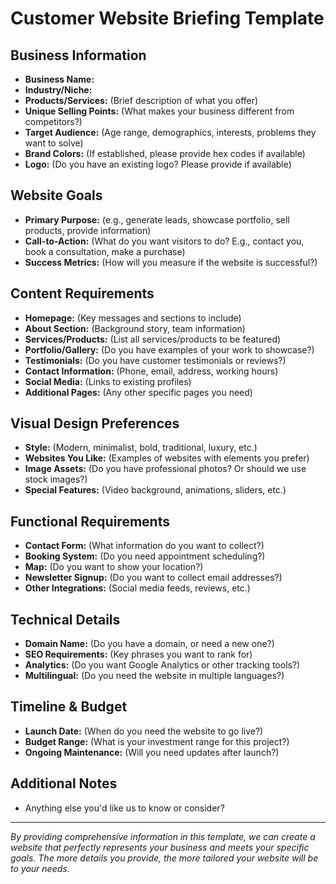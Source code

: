 # Customer Website Briefing Template

## Business Information

- **Business Name:**
- **Industry/Niche:**
- **Products/Services:** (Brief description of what you offer)
- **Unique Selling Points:** (What makes your business different from competitors?)
- **Target Audience:** (Age range, demographics, interests, problems they want to solve)
- **Brand Colors:** (If established, please provide hex codes if available)
- **Logo:** (Do you have an existing logo? Please provide if available)

## Website Goals

- **Primary Purpose:** (e.g., generate leads, showcase portfolio, sell products, provide information)
- **Call-to-Action:** (What do you want visitors to do? E.g., contact you, book a consultation, make a purchase)
- **Success Metrics:** (How will you measure if the website is successful?)

## Content Requirements

- **Homepage:** (Key messages and sections to include)
- **About Section:** (Background story, team information)
- **Services/Products:** (List all services/products to be featured)
- **Portfolio/Gallery:** (Do you have examples of your work to showcase?)
- **Testimonials:** (Do you have customer testimonials or reviews?)
- **Contact Information:** (Phone, email, address, working hours)
- **Social Media:** (Links to existing profiles)
- **Additional Pages:** (Any other specific pages you need)

## Visual Design Preferences

- **Style:** (Modern, minimalist, bold, traditional, luxury, etc.)
- **Websites You Like:** (Examples of websites with elements you prefer)
- **Image Assets:** (Do you have professional photos? Or should we use stock images?)
- **Special Features:** (Video background, animations, sliders, etc.)

## Functional Requirements

- **Contact Form:** (What information do you want to collect?)
- **Booking System:** (Do you need appointment scheduling?)
- **Map:** (Do you want to show your location?)
- **Newsletter Signup:** (Do you want to collect email addresses?)
- **Other Integrations:** (Social media feeds, reviews, etc.)

## Technical Details

- **Domain Name:** (Do you have a domain, or need a new one?)
- **SEO Requirements:** (Key phrases you want to rank for)
- **Analytics:** (Do you want Google Analytics or other tracking tools?)
- **Multilingual:** (Do you need the website in multiple languages?)

## Timeline & Budget

- **Launch Date:** (When do you need the website to go live?)
- **Budget Range:** (What is your investment range for this project?)
- **Ongoing Maintenance:** (Will you need updates after launch?)

## Additional Notes

- Anything else you'd like us to know or consider?

---

_By providing comprehensive information in this template, we can create a website that perfectly represents your business and meets your specific goals. The more details you provide, the more tailored your website will be to your needs._
